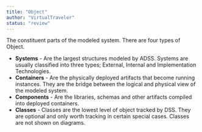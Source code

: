 ```yaml
---
title: "Object"
author: "VirtualTraveler"
status: "review"
---
```


The constituent parts of the modeled system. There are four types of Object.

- **Systems** - Are the largest structures modeled by ADSS. Systems are usually classified into three types; External, Internal and Implementation Technologies. 
- **Containers** - Are the physically deployed artifacts that become running instances. They are the bridge between the logical and physical view of the modeled system.
- **Components** - Are the libraries, schemas and other artifacts compiled into  deployed containers.
- **Classes** - Classes are the lowest level of object tracked by DSS. They are optional and only worth tracking in certain special cases. Classes are not shown on diagrams.